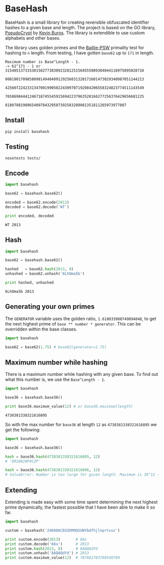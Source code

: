 BaseHash
========

BaseHash is a small library for creating reversible obfuscated identifier hashes
to a given base and length. The project is based on the GO library, [PseudoCrypt][pc]
by [Kevin Burns][kb]. The library is extendible to use custom alphabets and other
bases.

The library uses golden primes and the [Baillie-PSW][bp] primality test for hashing 
to `n` length. From testing, I have gotten `base62` up to `171` in length.

```
Maximum number is Base^Length - 1.
-> 62^171 - 1 or 315485137315301582773830923281251564555089304044116975095028710
                 008180170985809814948409129256031320171601473029340987051144213
                 425607224233134700199050224309707192084206558324823774511143549
                 765069844412467187455459156942237963528166277256376429656681225
                 8180788198965409784329587392583208081351811265973977087
```


Install
-------

```
pip install basehash
```

Testing
-------

```
nosetests tests/
```

Encode
------
```python
import basehash

base62 = basehash.base62()

encoded = base62.encode(2013)
decoded = base62.decode('WT')

print encoded, decoded
```
```
WT 2013
```

Hash
----
```python
import basehash

base62 = basehash.base62()

hashed   = base62.hash(2013, 8)
unhashed = base62.unhash('6LhOma5b')

print hashed, unhashed
```
```
6LhOma5b 2013
```

Generating your own primes
--------------------------
The `GENERATOR` variable uses the golden ratio, `1.618033988749894848`, to get
the next highest prime of `base ** number * generator`. This can be overridden
within the base classes.

```python
import basehash

base62 = base62(1.75) # base62(generator=1.75)
```

Maximum number while hashing
----------------------------
There is a maximum number while hashing with any given base. To find out what
this number is, we use the `Base^Length - 1`.

```python
import basehash

base36 = basehash.base36()

print base36.maximum_value(12) # or base36.maximum(length)
```
```
4738381338321616895
```

So with the max number for `base36` at length `12` as `4738381338321616895` we
get the following:

```python
import basehash

base36 = basehash.base36()

hash = base36.hash(4738381338321616895, 12)
# 'DR10828P4CZP'

hash = base36.hash(4738381338321616896, 12)
# ValueError: Number is too large for given length. Maximum is 36^12 - 1.
```

Extending
---------
Extending is made easy with some time spent determining the next highest prime
dynamically, the fastest possible that I have been able to make it so far.

```python
import basehash

custom = basehash('24680ACEGIKMOQSUWYbdfhjlnprtvxz')

print custom.encode(2013)       # 66x
print custom.decode('66x')      # 2013
print custom.hash(2013, 8)      # 8AQAQdYd
print custom.unhash('8AQAQdYd') # 2013
print custom.maximum_value(12)  # 787662783788549760
```

[pc]: https://github.com/KevBurnsJr/pseudocrypt
[kb]: https://github.com/KevBurnsJr
[bp]: http://en.wikipedia.org/wiki/Baillie-PSW_primality_test
